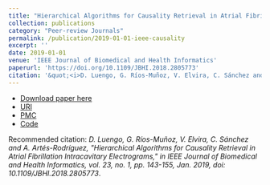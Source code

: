 ```yaml
---
title: "Hierarchical Algorithms for Causality Retrieval in Atrial Fibrillation Intracavitary Electrograms"
collection: publications
category: "Peer-review Journals"
permalink: /publication/2019-01-01-ieee-causality
excerpt: ''
date: 2019-01-01
venue: 'IEEE Journal of Biomedical and Health Informatics'
paperurl: 'https://doi.org/10.1109/JBHI.2018.2805773'
citation: '&quot;<i>D. Luengo, G. Ríos-Muñoz, V. Elvira, C. Sánchez and A. Artés-Rodríguez, "Hierarchical Algorithms for Causality Retrieval in Atrial Fibrillation Intracavitary Electrograms," in IEEE Journal of Biomedical and Health Informatics, vol. 23, no. 1, pp. 143-155, Jan. 2019, doi: 10.1109/JBHI.2018.2805773</i>.&quot;.'
---
```


* [Download paper here](https://doi.org/10.1109/JBHI.2018.2805773)
* [URI](https://hdl.handle.net/10016/39189)
* [PMC](https://pubmed.ncbi.nlm.nih.gov/29994646/)
* [Code](https://github.com/griosmunoz/GrangerAF2019)

Recommended citation: <i>D. Luengo, G. Ríos-Muñoz, V. Elvira, C. Sánchez and A. Artés-Rodríguez, "Hierarchical Algorithms for Causality Retrieval in Atrial Fibrillation Intracavitary Electrograms," in IEEE Journal of Biomedical and Health Informatics, vol. 23, no. 1, pp. 143-155, Jan. 2019, doi: 10.1109/JBHI.2018.2805773</i>.

